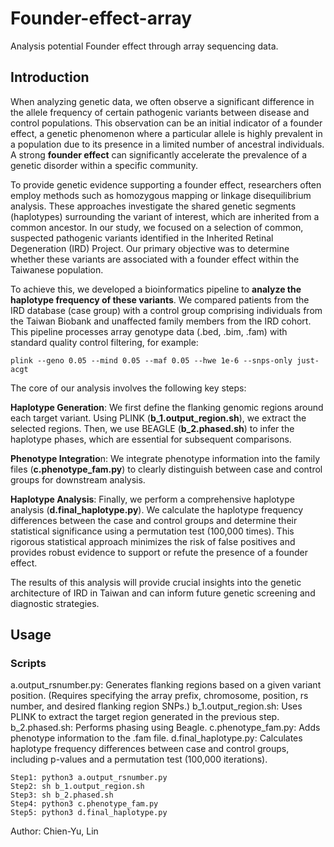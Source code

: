 # Founder-effect-array
Analysis potential Founder effect through array sequencing data.

## Introduction
When analyzing genetic data, we often observe a significant difference in the allele frequency of certain pathogenic variants between disease and control populations. This observation can be an initial indicator of a founder effect, a genetic phenomenon where a particular allele is highly prevalent in a population due to its presence in a limited number of ancestral individuals. A strong **founder effect** can significantly accelerate the prevalence of a genetic disorder within a specific community.

To provide genetic evidence supporting a founder effect, researchers often employ methods such as homozygous mapping or linkage disequilibrium analysis. These approaches investigate the shared genetic segments (haplotypes) surrounding the variant of interest, which are inherited from a common ancestor. In our study, we focused on a selection of common, suspected pathogenic variants identified in the Inherited Retinal Degeneration (IRD) Project. Our primary objective was to determine whether these variants are associated with a founder effect within the Taiwanese population.

To achieve this, we developed a bioinformatics pipeline to **analyze the haplotype frequency of these variants**. We compared patients from the IRD database (case group) with a control group comprising individuals from the Taiwan Biobank and unaffected family members from the IRD cohort. This pipeline processes array genotype data (.bed, .bim, .fam) with standard quality control filtering, for example:

```
plink --geno 0.05 --mind 0.05 --maf 0.05 --hwe 1e-6 --snps-only just-acgt
```

The core of our analysis involves the following key steps:

**Haplotype Generation**: We first define the flanking genomic regions around each target variant. Using PLINK (**b_1.output_region.sh**), we extract the selected regions. Then, we use BEAGLE (**b_2.phased.sh**) to infer the haplotype phases, which are essential for subsequent comparisons.

**Phenotype Integratio**n: We integrate phenotype information into the family files (**c.phenotype_fam.py**) to clearly distinguish between case and control groups for downstream analysis.

**Haplotype Analysis**: Finally, we perform a comprehensive haplotype analysis (**d.final_haplotype.py**). We calculate the haplotype frequency differences between the case and control groups and determine their statistical significance using a permutation test (100,000 times). This rigorous statistical approach minimizes the risk of false positives and provides robust evidence to support or refute the presence of a founder effect.

The results of this analysis will provide crucial insights into the genetic architecture of IRD in Taiwan and can inform future genetic screening and diagnostic strategies.

## Usage

### Scripts

a.output_rsnumber.py: Generates flanking regions based on a given variant position. (Requires specifying the array prefix, chromosome, position, rs number, and desired flanking region SNPs.)
b_1.output_region.sh: Uses PLINK to extract the target region generated in the previous step.
b_2.phased.sh: Performs phasing using Beagle.
c.phenotype_fam.py: Adds phenotype information to the .fam file.
d.final_haplotype.py: Calculates haplotype frequency differences between case and control groups, including p-values and a permutation test (100,000 iterations).

```
Step1: python3 a.output_rsnumber.py
Step2: sh b_1.output_region.sh
Step3: sh b_2.phased.sh
Step4: python3 c.phenotype_fam.py
Step5: python3 d.final_haplotype.py
```

Author: Chien-Yu, Lin
